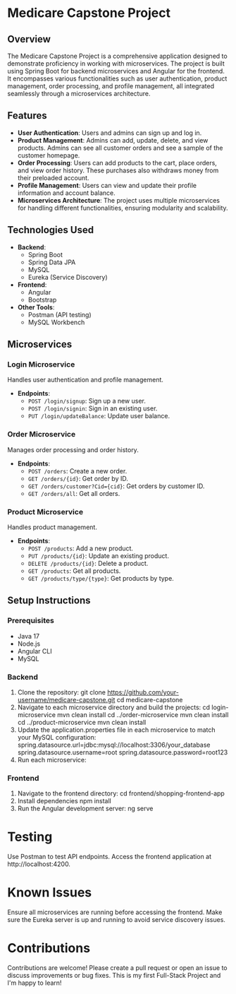 # Medicare Capstone Project

## Overview
The Medicare Capstone Project is a comprehensive application designed to demonstrate proficiency in working with microservices. The project is built using Spring Boot for backend microservices and Angular for the frontend. It encompasses various functionalities such as user authentication, product management, order processing, and profile management, all integrated seamlessly through a microservices architecture.

## Features
- **User Authentication**: Users and admins can sign up and log in.
- **Product Management**: Admins can add, update, delete, and view products. Admins can see all customer orders and see a sample of the customer homepage.
- **Order Processing**: Users can add products to the cart, place orders, and view order history. These purchases also withdraws money from their preloaded account.
- **Profile Management**: Users can view and update their profile information and account balance.
- **Microservices Architecture**: The project uses multiple microservices for handling different functionalities, ensuring modularity and scalability.

## Technologies Used
- **Backend**: 
  - Spring Boot
  - Spring Data JPA
  - MySQL
  - Eureka (Service Discovery)
- **Frontend**:
  - Angular
  - Bootstrap
- **Other Tools**:
  - Postman (API testing)
  - MySQL Workbench

## Microservices
### Login Microservice
Handles user authentication and profile management.
- **Endpoints**:
  - `POST /login/signup`: Sign up a new user.
  - `POST /login/signin`: Sign in an existing user.
  - `PUT /login/updateBalance`: Update user balance.

### Order Microservice
Manages order processing and order history.
- **Endpoints**:
  - `POST /orders`: Create a new order.
  - `GET /orders/{id}`: Get order by ID.
  - `GET /orders/customer?Cid={cid}`: Get orders by customer ID.
  - `GET /orders/all`: Get all orders.

### Product Microservice
Handles product management.
- **Endpoints**:
  - `POST /products`: Add a new product.
  - `PUT /products/{id}`: Update an existing product.
  - `DELETE /products/{id}`: Delete a product.
  - `GET /products`: Get all products.
  - `GET /products/type/{type}`: Get products by type.

## Setup Instructions
### Prerequisites
- Java 17
- Node.js
- Angular CLI
- MySQL

### Backend
1. Clone the repository:
   git clone https://github.com/your-username/medicare-capstone.git
   cd medicare-capstone
2. Navigate to each microservice directory and build the projects:
    cd login-microservice
    mvn clean install
    cd ../order-microservice
    mvn clean install
    cd ../product-microservice
    mvn clean install
3. Update the application.properties file in each microservice to match your MySQL configuration:
    spring.datasource.url=jdbc:mysql://localhost:3306/your_database
    spring.datasource.username=root
    spring.datasource.password=root123
4. Run each microservice:

### Frontend

1. Navigate to the frontend directory:
     cd frontend/shopping-frontend-app
2. Install dependencies
     npm install
3. Run the Angular development server:
     ng serve

# Testing

Use Postman to test API endpoints.
Access the frontend application at http://localhost:4200.

# Known Issues

Ensure all microservices are running before accessing the frontend.
Make sure the Eureka server is up and running to avoid service discovery issues.

# Contributions

Contributions are welcome! Please create a pull request or open an issue to discuss improvements or bug fixes. This is my first Full-Stack Project and I'm happy to learn!

   
